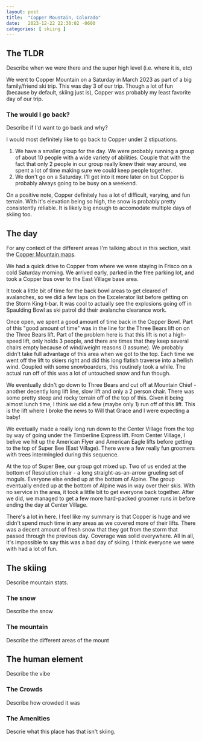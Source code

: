 ```yaml
---
layout: post
title:  "Copper Mountain, Colorado"
date:   2023-12-22 22:30:02 -0600
categories: [ skiing ]
---
```


## The TLDR
Describe when we were there and the super high
level (i.e. where it is, etc)

We went to Copper Mountain on a Saturday in March 2023
as part of a big family/friend ski trip. This was day
3 of our trip. Though a lot of fun (because by default,
skiing just is), Copper was probably my least favorite
day of our trip.

### The would I go back?
Describe if I'd want to go back and why?

I would most definitely like to go back to Copper under
2 stipuations.
1. We have a smaller group for the day. We were probably
running a group of about 10 people with a wide
variety of abilities.  Couple that with the fact that
only 2 people in our group really knew their way around,
we spent a lot of time making sure we could keep people
together.
1. We don't go on a Saturday. I'll get into it more later on
but Copper is probably always going to be busy on a 
weekend.

On a positive note, Copper definitely has a lot of 
difficult, varying, and fun terrain. With it's elevation being
so high, the snow is probably pretty consistently reliable.
It is likely big enough to accomodate multiple days of 
skiing too. 

## The day
For any context of the different areas I'm talking about in
this section, visit the [Copper Mountain maps].

We had a quick drive to Copper from where we were staying
in Frisco on a cold Saturday morning. We arrived 
early, parked in the free parking lot, and took a Copper 
bus over to the East Village base area. 

It took a little bit of time for the back bowl areas to 
get cleared of avalanches, so we did a few laps on the 
Excelerator list before getting on the Storm King t-bar.
It was cool to actually see the explosions going off in
Spaulding Bowl as ski patrol did their avalanche clearance
work. 

Once open, we spent a good amount of time back in the 
Copper Bowl. Part of this "good amount of time" was in 
the line for the Three Bears lift on on the Three Bears
lift. Part of the problem here is that this lift is not
a high-speed lift, only holds 3 people, and there are 
times that they keep several chairs empty because of 
wind/weight reasons (I assume). We probably didn't take
full advantage of this area when we got to the top. Each
time we went off the lift to skiers right and did this 
long flatish traverse into a hellish wind. Coupled with
some snowboarders, this routinely took a while. The actual
run off of this was a lot of untouched snow and fun though.

We eventually didn't go down to Three Bears and cut off at 
Mountain Chief - another decently long lift line, slow lift
and only a 2 person chair. There was some pretty steep and
rocky terrain off of the top of this. Given it being
almost lunch time, I think we did a few (maybe only 1) run
off of this lift. This is the lift where I broke the news
to Will that Grace and I were expecting a baby!

We evetually made a really long run down to the Center Village
from the top by way of going under the Timberline Express
lift. From Center Village, I belive we hit up the 
American Flyer and American Eagle
lifts before getting to the top of Super Bee (East Village). 
There were a few really fun groomers with trees intermingled 
during this sequence. 

At the top of Super Bee, our group got mixed up. Two of us
ended at the bottom of Resolution chair - a long straight-as-an-arrow 
grueling set of moguls. Everyone else ended up at the bottom
of Alpine. The group eventually ended up at the bottom of 
Alpine was in way over their skis. With no service in the 
area, it took a little bit to get everyone back together. 
After we did, we managed to get a few more hard-packed 
groomer runs in before ending the day at Center Village. 

There's a lot in here. I feel like my summary is that
Copper is huge and we didn't spend much time in
any areas as we covered more of their lifts. 
There was a decent amount of fresh 
snow that they got from the storm that passed through 
the previous day. Coverage was solid everywhere. All in
all, it's impossible to say this was a bad day of skiing. 
I think everyone we were with had a lot of fun.


## The skiing
Describe mountain stats.
### The snow
Describe the snow

### The mountain
Describe the different areas of the mount

## The human element
Describe the vibe
 
### The Crowds
Describe how crowded it was

### The Amenities
Descrie what this place has that isn't skiing.


[Copper Mountain maps]:https://www.coppercolorado.com/the-mountain/trail-area-maps/winter-trail-map